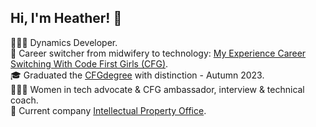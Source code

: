 ## Hi, I'm Heather! 👋

👩🏻‍💻 Dynamics Developer. <br/>
🔀 Career switcher from midwifery to technology: [My Experience Career Switching With Code First Girls (CFG)](https://codefirstgirls.com/blog/blog-midwifery-to-tech-cfgdegree-experience-ambassador-heather/). <br/>
🎓 Graduated the [CFGdegree](https://codefirstgirls.com/courses/cfgdegree/) with distinction - Autumn 2023. <br/>
💁🏻‍♀️ Women in tech advocate & CFG ambassador, interview & technical coach. <br/>
🏢 Current company [Intellectual Property Office](https://codefirstgirls.com/blog/building-local-tech-talent-pipelines-how-ipo-upskilled-women-in-wales/).<br/>

